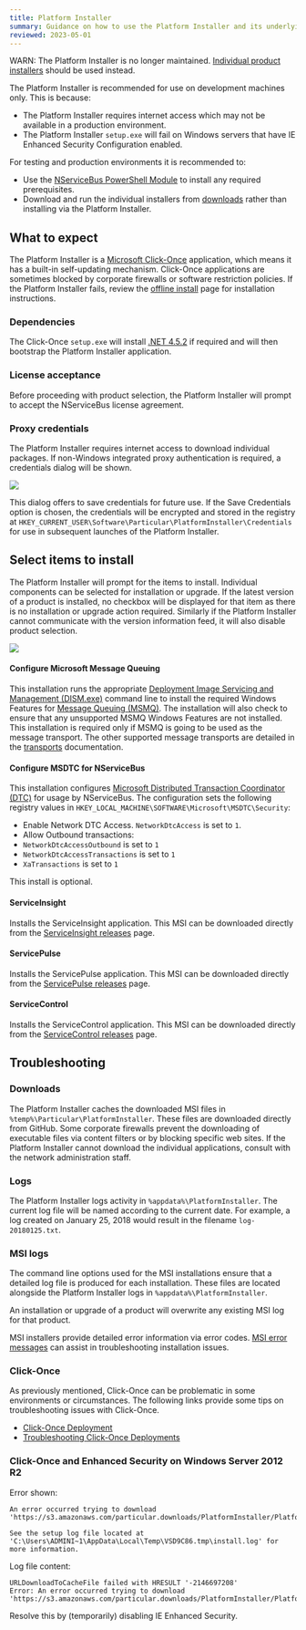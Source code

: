 ```yaml
---
title: Platform Installer
summary: Guidance on how to use the Platform Installer and its underlying components
reviewed: 2023-05-01
---
```


WARN: The Platform Installer is no longer maintained. [Individual product installers](https://particular.net/downloads) should be used instead.

The Platform Installer is recommended for use on development machines only. This is because:

 * The Platform Installer requires internet access which may not be available in a production environment.
 * The Platform Installer `setup.exe` will fail on Windows servers that have IE Enhanced Security Configuration enabled.

For testing and production environments it is recommended to:

 * Use the [NServiceBus PowerShell Module](/nservicebus/operations/management-using-powershell.md) to install any required prerequisites.
 * Download and run the individual installers from [downloads](https://particular.net/downloads) rather than installing via the Platform Installer.


## What to expect

The Platform Installer is a [Microsoft Click-Once](https://docs.microsoft.com/en-us/visualstudio/deployment/clickonce-security-and-deployment) application, which means it has a built-in self-updating mechanism. Click-Once applications are sometimes blocked by corporate firewalls or software restriction policies. If the Platform Installer fails, review the [offline install](offline.md) page for installation instructions.


### Dependencies

The Click-Once `setup.exe` will install [.NET 4.5.2](https://www.microsoft.com/en-us/download/details.aspx?id=42643) if required and will then bootstrap the Platform Installer application.


### License acceptance

Before proceeding with product selection, the Platform Installer will prompt to accept the NServiceBus license agreement.


### Proxy credentials

The Platform Installer requires internet access to download individual packages. If non-Windows integrated proxy authentication is required, a credentials dialog will be shown.

![](save-credentials.png)

This dialog offers to save credentials for future use. If the Save Credentials option is chosen, the credentials will be encrypted and stored in the registry at `HKEY_CURRENT_USER\Software\Particular\PlatformInstaller\Credentials` for use in subsequent launches of the Platform Installer.


## Select items to install

The Platform Installer will prompt for the items to install. Individual components can be selected for installation or upgrade. If the latest version of a product is installed, no checkbox will be displayed for that item as there is no installation or upgrade action required. Similarly if the Platform Installer cannot communicate with the version information feed, it will also disable product selection.

![](select-items.png)


#### Configure Microsoft Message Queuing

This installation runs the appropriate [Deployment Image Servicing and Management (DISM.exe)](https://docs.microsoft.com/en-us/previous-versions/windows/it-pro/windows-8.1-and-8/hh825236(v=win.10)) command line to install the required Windows Features for [Message Queuing (MSMQ)](https://docs.microsoft.com/en-us/previous-versions/windows/desktop/legacy/ms711472(v=vs.85)). The installation will also check to ensure that any unsupported MSMQ Windows Features are not installed. This installation is required only if MSMQ is going to be used as the message transport. The other supported message transports are detailed in the [transports](/transports/) documentation.


#### Configure MSDTC for NServiceBus

This installation configures [Microsoft Distributed Transaction Coordinator (DTC)](https://docs.microsoft.com/en-us/previous-versions/windows/desktop/ms684146(v=vs.85)) for usage by NServiceBus. The configuration sets the following registry values in `HKEY_LOCAL_MACHINE\SOFTWARE\Microsoft\MSDTC\Security`:

 * Enable Network DTC Access. `NetworkDtcAccess` is set to `1`.
 * Allow Outbound transactions:
  * `NetworkDtcAccessOutbound` is set to `1`
  * `NetworkDtcAccessTransactions` is set to `1`
  * `XaTransactions` is set to `1`

 This install is optional.


#### ServiceInsight

Installs the ServiceInsight application. This MSI can be downloaded directly from the [ServiceInsight releases](https://github.com/Particular/ServiceInsight/releases/latest) page.


#### ServicePulse

Installs the ServicePulse application. This MSI can be downloaded directly from the [ServicePulse releases](https://github.com/Particular/ServicePulse/releases/latest) page.


#### ServiceControl

Installs the ServiceControl application. This MSI can be downloaded directly from the [ServiceControl releases](https://github.com/Particular/ServiceControl/releases/latest) page.


## Troubleshooting


### Downloads

The Platform Installer caches the downloaded MSI files in `%temp%\Particular\PlatformInstaller`. These files are downloaded directly from GitHub. Some corporate firewalls prevent the downloading of executable files via content filters or by blocking specific web sites. If the Platform Installer cannot download the individual applications, consult with the network administration staff.


### Logs

The Platform Installer logs activity in `%appdata%\PlatformInstaller`. The current log file will be named according to the current date. For example, a log created on January 25, 2018 would result in the filename `log-20180125.txt`.


### MSI logs

The command line options used for the MSI installations ensure that a detailed log file is produced for each installation. These files are located alongside the Platform Installer logs in `%appdata%\PlatformInstaller`.

An installation or upgrade of a product will overwrite any existing MSI log for that product.

MSI installers provide detailed error information via error codes. [MSI error messages](https://docs.microsoft.com/en-us/windows/win32/msi/error-codes) can assist in troubleshooting installation issues.


### Click-Once

As previously mentioned, Click-Once can be problematic in some environments or circumstances. The following links provide some tips on troubleshooting issues with Click-Once.

* [Click-Once Deployment](https://docs.microsoft.com/en-us/visualstudio/deployment/clickonce-security-and-deployment?view=vs-2019)
* [Troubleshooting Click-Once Deployments](https://docs.microsoft.com/en-us/visualstudio/deployment/troubleshooting-clickonce-deployments)


### Click-Once and Enhanced Security on Windows Server 2012 R2

Error shown:

```
An error occurred trying to download
'https://s3.amazonaws.com/particular.downloads/PlatformInstaller/PlatformInstaller.application'.

See the setup log file located at
'C:\Users\ADMINI~1\AppData\Local\Temp\VSD9C86.tmp\install.log' for more information.
```

Log file content:

```
URLDownloadToCacheFile failed with HRESULT '-2146697208'
Error: An error occurred trying to download
'https://s3.amazonaws.com/particular.downloads/PlatformInstaller/PlatformInstaller.application'.
```

Resolve this by (temporarily) disabling IE Enhanced Security.
